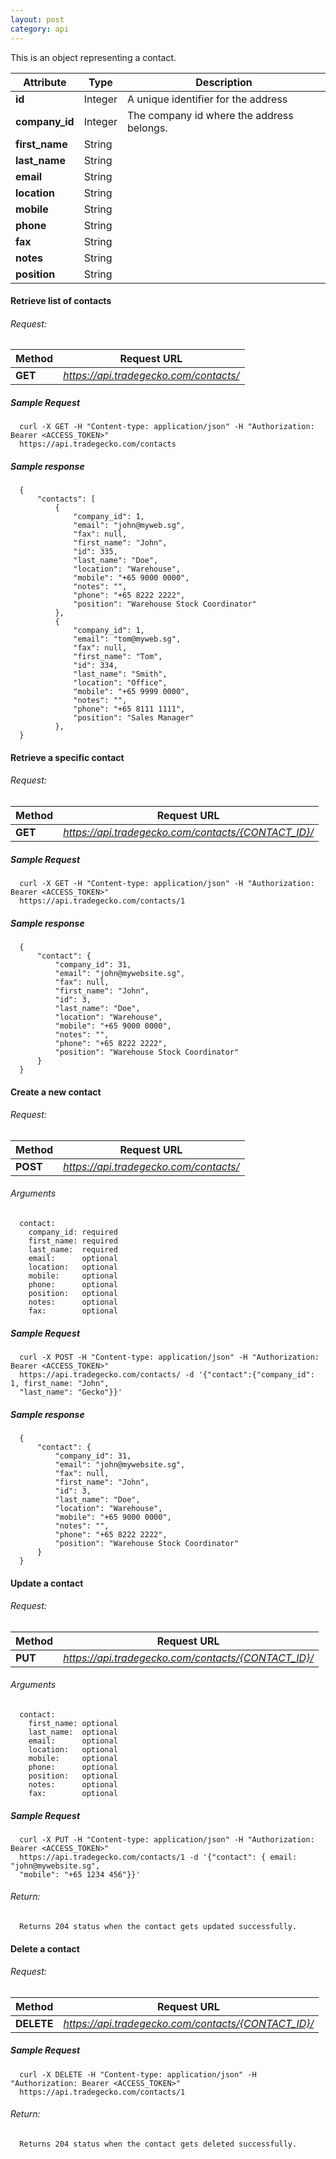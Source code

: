 ```yaml
---
layout: post
category: api
---
```


  This is an object representing a contact.

  Attribute                | Type          | Description                               
  ------------------------ | ------------- | ------------
  **id**                   | Integer       |  A unique identifier for the address      
  **company_id**           | Integer       |  The company id where the address belongs.
  **first_name**           | String        |                                           
  **last_name**            | String        |                                           
  **email**                | String        |                                           
  **location**             | String        |                                           
  **mobile**               | String        |                                           
  **phone**                | String        |                                           
  **fax**                  | String        |                                           
  **notes**                | String        |                                           
  **position**             | String        |                                           

####   Retrieve list of contacts

######     Request:
Method     | Request URL   
-----------| ------------- 
**GET**    | *https://api.tradegecko.com/contacts/*

##### Sample Request

      curl -X GET -H "Content-type: application/json" -H "Authorization: Bearer <ACCESS_TOKEN>" 
      https://api.tradegecko.com/contacts

##### Sample response

      {
          "contacts": [
              {
                  "company_id": 1,
                  "email": "john@myweb.sg",
                  "fax": null,
                  "first_name": "John",
                  "id": 335,
                  "last_name": "Doe",
                  "location": "Warehouse",
                  "mobile": "+65 9000 0000",
                  "notes": "",
                  "phone": "+65 8222 2222",
                  "position": "Warehouse Stock Coordinator"
              },
              {
                  "company_id": 1,
                  "email": "tom@myweb.sg",
                  "fax": null,
                  "first_name": "Tom",
                  "id": 334,
                  "last_name": "Smith",
                  "location": "Office",
                  "mobile": "+65 9999 0000",
                  "notes": "",
                  "phone": "+65 8111 1111",
                  "position": "Sales Manager"
              },
      }

####   Retrieve a specific contact

######     Request:
Method     | Request URL   
-----------| ------------- 
**GET**    | *https://api.tradegecko.com/contacts/{CONTACT_ID}/*

##### Sample Request

      curl -X GET -H "Content-type: application/json" -H "Authorization: Bearer <ACCESS_TOKEN>" 
      https://api.tradegecko.com/contacts/1

##### Sample response

      {
          "contact": {
              "company_id": 31,
              "email": "john@mywebsite.sg",
              "fax": null,
              "first_name": "John",
              "id": 3,
              "last_name": "Doe",
              "location": "Warehouse",
              "mobile": "+65 9000 0000",
              "notes": "",
              "phone": "+65 8222 2222",
              "position": "Warehouse Stock Coordinator"
          }
      }

####   Create a new contact

######     Request:
Method     | Request URL   
-----------| ------------- 
**POST**    | *https://api.tradegecko.com/contacts/*

###### Arguments
      contact:
        company_id: required
        first_name: required
        last_name:  required
        email:      optional
        location:   optional
        mobile:     optional
        phone:      optional
        position:   optional
        notes:      optional
        fax:        optional

##### Sample Request

      curl -X POST -H "Content-type: application/json" -H "Authorization: Bearer <ACCESS_TOKEN>" 
      https://api.tradegecko.com/contacts/ -d '{"contact":{"company_id": 1, first_name: "John",
      "last_name": "Gecko"}}'

##### Sample response

      {
          "contact": {
              "company_id": 31,
              "email": "john@mywebsite.sg",
              "fax": null,
              "first_name": "John",
              "id": 3,
              "last_name": "Doe",
              "location": "Warehouse",
              "mobile": "+65 9000 0000",
              "notes": "",
              "phone": "+65 8222 2222",
              "position": "Warehouse Stock Coordinator"
          }
      }

####   Update a contact

######     Request:
Method     | Request URL   
-----------| ------------- 
**PUT**    | *https://api.tradegecko.com/contacts/{CONTACT_ID}/*

###### Arguments
      contact:
        first_name: optional
        last_name:  optional
        email:      optional
        location:   optional
        mobile:     optional
        phone:      optional
        position:   optional
        notes:      optional
        fax:        optional

##### Sample Request

      curl -X PUT -H "Content-type: application/json" -H "Authorization: Bearer <ACCESS_TOKEN>" 
      https://api.tradegecko.com/contacts/1 -d '{"contact": { email: "john@mywebsite.sg",
      "mobile": "+65 1234 456"}}'


###### Return:
      Returns 204 status when the contact gets updated successfully. 

####   Delete a contact

######     Request:
Method     | Request URL   
-----------| ------------- 
**DELETE** | *https://api.tradegecko.com/contacts/{CONTACT_ID}/*

##### Sample Request

      curl -X DELETE -H "Content-type: application/json" -H "Authorization: Bearer <ACCESS_TOKEN>" 
      https://api.tradegecko.com/contacts/1 

###### Return:
      Returns 204 status when the contact gets deleted successfully. 


